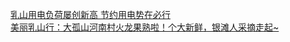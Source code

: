   
[乳山用电负荷屡创新高 节约用电势在必行](http://www.dianyue.me/archives/360/0gagrf5vs6llyeo9/)  
[美丽乳山行：大孤山河南村火龙果熟啦！个大新鲜，银滩人采摘走起~](http://www.dianyue.me/archives/360/4z2v4srzr192v9tl/)